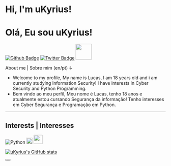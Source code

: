 # Hi, I'm uKyrius! 
# Olá, Eu sou uKyrius!

[![Github Badge](https://img.shields.io/badge/-Github-000?style=flat-square&logo=Github&logoColor=white&link=https://github.com/uKyrius)](https://github.com/uKyrius)
[![Twitter Badge](https://img.shields.io/badge/-Twitter-1ca0f1?style=flat-square&labelColor=1ca0f1&logo=twitter&logoColor=white&link=https://twitter.com/uKyrius)](https://twitter.com/uKyrius)
<img src="https://user-images.githubusercontent.com/88332280/127907173-1910abcf-be05-418c-b2e8-ae3ab11fa7ea.gif" width="50">

About me | Sobre mim (en/pt)
↓
- Welcome to my profile,
My name is Lucas, I am 18 years old and i am currently studying Information Security!
I have interests in Cyber Security and Python Programming. 
- Bem vindo ao meu perfil,
Meu nome é Lucas, tenho 18 anos e atualmente estou cursando Segurança da informação!
Tenho interesses em Cyber Segurança e Programação em Python. 
- - - -
## Interests | Interesses
![Python](https://img.shields.io/badge/Python-FFD43B?style=for-the-badge&logo=python&logoColor=darkgreen)
<img src="https://giffiles.alphacoders.com/119/119813.gif" width="19">
<img src="https://image.flaticon.com/icons/png/128/2001/2001770.png" width="28">

[![uKyrius's GitHub stats](https://github-readme-stats.vercel.app/api?username=uKyrius)](https://github.com/anuraghazra/github-readme-stats) 

<button name="button"></button>
